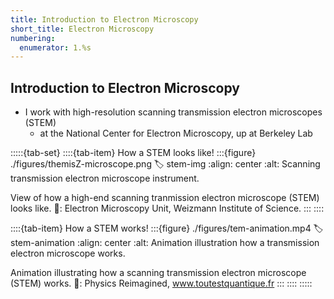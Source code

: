 ```yaml
---
title: Introduction to Electron Microscopy
short_title: Electron Microscopy
numbering:
  enumerator: 1.%s
---
```


## Introduction to Electron Microscopy

- I work with high-resolution scanning transmission electron microscopes (STEM)
  - at the National Center for Electron Microscopy, up at Berkeley Lab

:::::{tab-set}
::::{tab-item} How a STEM looks like!
:::{figure} ./figures/themisZ-microscope.png
:label: stem-img
:align: center
:alt: Scanning transmission electron microscope instrument.

View of how a high-end scanning tranmission electron microscope (STEM) looks like.
📸: Electron Microscopy Unit, Weizmann Institute of Science.
:::
::::

::::{tab-item} How a STEM works!
:::{figure} ./figures/tem-animation.mp4
:label: stem-animation
:align: center
:alt: Animation illustration how a transmission electron microscope works.

Animation illustrating how a scanning transmission electron microscope (STEM) works.
🎥: Physics Reimagined, www.toutestquantique.fr
:::
::::
:::::

